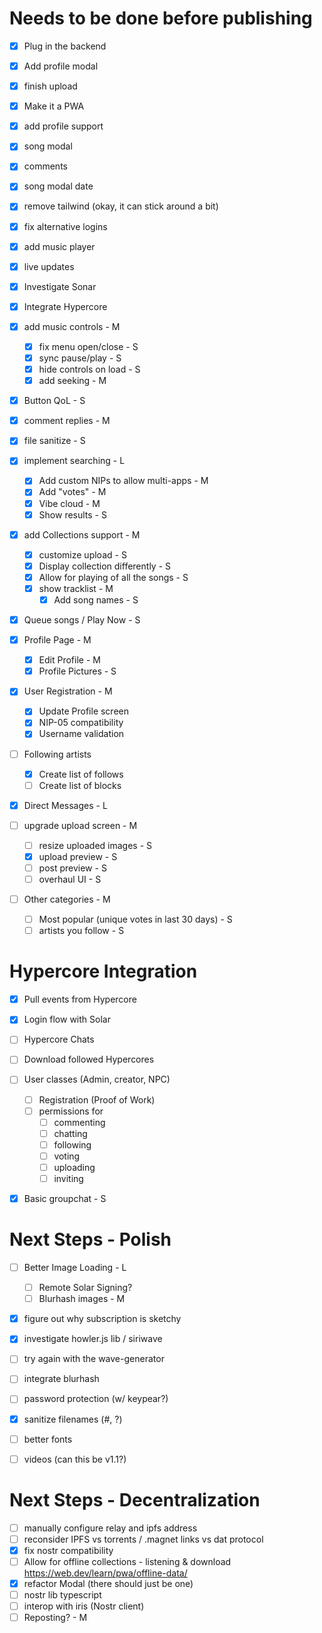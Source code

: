# Needs to be done before publishing
- [x] Plug in the backend
- [x] Add profile modal
- [x] finish upload
- [x] Make it a PWA
- [x] add profile support
- [x] song modal
- [x] comments
- [x] song modal date
- [x] remove tailwind (okay, it can stick around a bit)
- [x] fix alternative logins
- [x] add music player
- [x] live updates
- [x] Investigate Sonar
- [x] Integrate Hypercore
- [x] add music controls - M
    - [x] fix menu open/close - S
    - [x] sync pause/play - S
    - [x] hide controls on load - S
    - [x] add seeking - M

- [x] Button QoL - S
- [x] comment replies - M

- [x] file sanitize - S

- [x] implement searching - L
    - [x] Add custom NIPs to allow multi-apps - M
    - [x] Add "votes" - M
    - [x] Vibe cloud - M 
    - [x] Show results - S

- [x] add Collections support - M
    - [x] customize upload - S
    - [x] Display collection differently - S
    - [x] Allow for playing of all the songs - S
    - [x] show tracklist - M
        - [x] Add song names - S

- [x] Queue songs / Play Now - S

- [x] Profile Page - M
    - [x] Edit Profile - M
    - [x] Profile Pictures - S

- [x] User Registration - M
    - [x] Update Profile screen
    - [x] NIP-05 compatibility
    - [x] Username validation

- [ ] Following artists
    - [x] Create list of follows
    - [ ] Create list of blocks

- [x] Direct Messages - L

- [ ] upgrade upload screen - M
    - [ ] resize uploaded images - S
    - [x] upload preview - S 
    - [ ] post preview - S 
    - [ ] overhaul UI - S

- [ ] Other categories - M
    - [ ] Most popular (unique votes in last 30 days) - S
    - [ ] artists you follow - S

# Hypercore Integration
- [x] Pull events from Hypercore
- [x] Login flow with Solar

- [ ] Hypercore Chats

- [ ] Download followed Hypercores

- [ ] User classes (Admin, creator, NPC)
    - [ ] Registration (Proof of Work)
    - [ ] permissions for
        - [ ] commenting
        - [ ] chatting
        - [ ] following
        - [ ] voting
        - [ ] uploading
        - [ ] inviting

- [x] Basic groupchat - S

# Next Steps - Polish
- [ ] Better Image Loading - L
    - [ ] Remote Solar Signing?
    - [ ] Blurhash images - M

- [x] figure out why subscription is sketchy
- [x] investigate howler.js lib / siriwave
- [ ] try again with the wave-generator
- [ ] integrate blurhash
- [ ] password protection (w/ keypear?)
- [x] sanitize filenames (#, ?)
- [ ] better fonts

- [ ] videos (can this be v1.1?)

# Next Steps - Decentralization
- [ ] manually configure relay and ipfs address
- [ ] reconsider IPFS vs torrents / .magnet links vs dat protocol
- [x] fix nostr compatibility
- [ ] Allow for offline collections - listening & download https://web.dev/learn/pwa/offline-data/
- [x] refactor Modal (there should just be one)
- [ ] nostr lib typescript
- [ ] interop with iris (Nostr client)
- [ ] Reposting? - M
